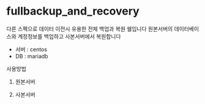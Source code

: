 # fullbackup_and_recovery

다른 스펙으로 데이터 이전시 유용한 전체 백업과 복원 쉘입니다
원본서버의 데이터베이스와 계정정보를 백업하고 사본서버에서 복원합니다 
* 서버 : centos
* DB : mariadb 

사용방법

1. 원본서버


2. 사본서버
